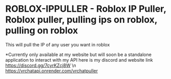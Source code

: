 # ROBLOX-IPPULLER - Roblox IP Puller, Roblox puller, pulling ips on roblox, pulling on roblox
This will pull the IP of any user you want in roblox

*Currently only available at my website but will soon be a standalone application to interact with my API
here is my discord and website link
https://discord.gg/7cyrKZcj8W \n
https://vrchatapi.onrender.com/vrchatpuller

